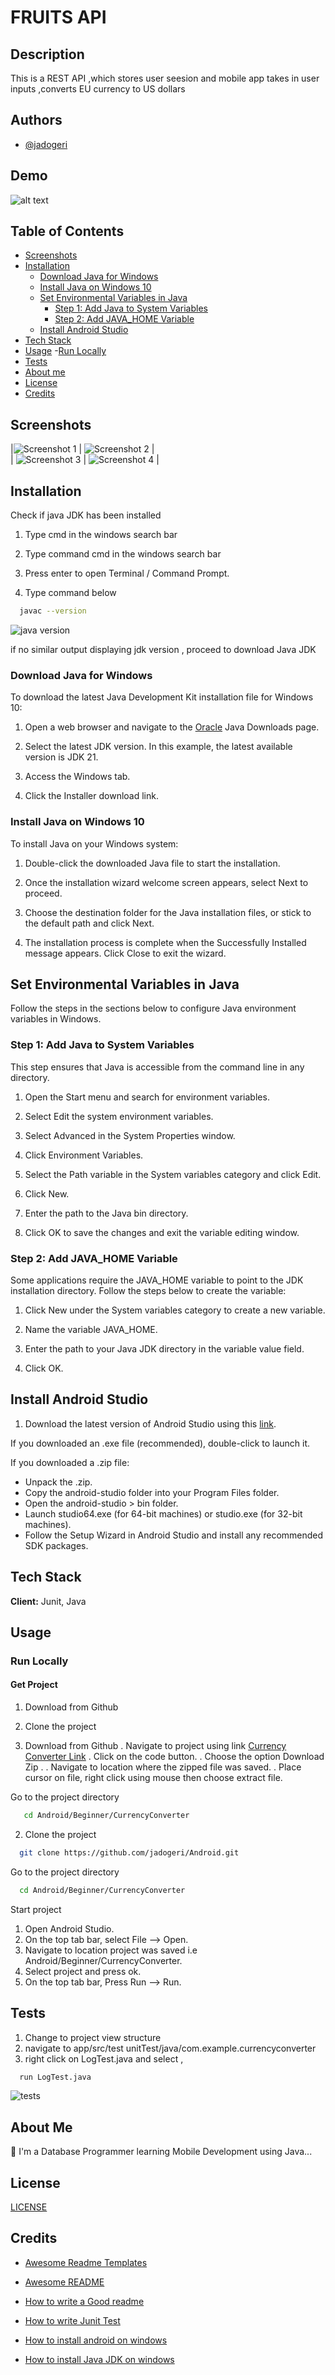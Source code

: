 
# FRUITS API

## Description
This is a REST API ,which stores user seesion and mobile app takes in user inputs ,converts EU currency to US dollars


## Authors

- [@jadogeri](https://www.github.com/jadogeri)


## Demo

![alt text](assets/images/currency-converter-demo.gif)


## Table of Contents

- [Screenshots](#screenshots)
- [Installation](#installation)
    - [Download Java for Windows](#download-java-for-windows)
    - [Install Java on Windows 10](#install-java-on-windows-10)
    - [Set Environmental Variables in Java](#set-environmental-variables-in-java)
        - [Step 1: Add Java to System Variables](#step-1-add-java-to-system-variables)
        - [Step 2: Add JAVA_HOME Variable](#step-2-add-java_home-variable)
    - [Install Android Studio](#install-android-studio)
- [Tech Stack](#tech-stack)
- [Usage](#usage)
    -[Run Locally](#run-locally)
- [Tests](#tests)
- [About me](#about-me)
- [License](#license)
- [Credits](#credits)


## Screenshots

|![Screenshot 1](assets/images/Screenshot1.png)    |  ![Screenshot 2](assets/images/Screenshot2.png) |                 
| ![Screenshot 3](assets/images/Screenshot3.png) | ![Screenshot 4](assets/images/Screenshot4.png)
 | 

## Installation

Check if java JDK has been installed 

1. Type cmd in the windows search bar 

2. Type command cmd in the windows search bar

3. Press enter to open Terminal / Command Prompt.

4. Type command below  
```bash
  javac --version
```
![java version](assets/images/java-version.PNG)

if no similar output displaying jdk version , proceed to download Java JDK

### Download Java for Windows 

To download the latest Java Development Kit installation file for Windows 10:

1. Open a web browser and navigate to the [Oracle](https://www.oracle.com/java/technologies/downloads/#jdk21-windows) Java Downloads page.

2. Select the latest JDK version. In this example, the latest available version is JDK 21.

3. Access the Windows tab.

4. Click the Installer download link.

### Install Java on Windows 10
To install Java on your Windows system:

1. Double-click the downloaded Java file to start the installation.

2. Once the installation wizard welcome screen appears, select Next to proceed.

3. Choose the destination folder for the Java installation files, or stick to the default path and click Next.

4. The installation process is complete when the Successfully Installed message appears. Click Close to exit the wizard.

## Set Environmental Variables in Java
Follow the steps in the sections below to configure Java environment variables in Windows.

### Step 1: Add Java to System Variables
This step ensures that Java is accessible from the command line in any directory.

1. Open the Start menu and search for environment variables.

2. Select Edit the system environment variables.

3. Select Advanced in the System Properties window.

4. Click Environment Variables.

5. Select the Path variable in the System variables category and click Edit.

6. Click New.

7. Enter the path to the Java bin directory.

8. Click OK to save the changes and exit the variable editing window.

### Step 2: Add JAVA_HOME Variable
Some applications require the JAVA_HOME variable to point to the JDK installation directory. Follow the steps below to create the variable:

1. Click New under the System variables category to create a new variable.

2. Name the variable JAVA_HOME.

3. Enter the path to your Java JDK directory in the variable value field.

4. Click OK.

## Install Android Studio

1. Download the latest version of Android Studio using this [link](https://developer.android.com/studio).

If you downloaded an .exe file (recommended), double-click to launch it.

If you downloaded a .zip file:
- Unpack the .zip.
- Copy the android-studio folder into your Program Files folder.
- Open the android-studio > bin folder.
- Launch studio64.exe (for 64-bit machines) or studio.exe (for 32-bit machines).
- Follow the Setup Wizard in Android Studio and install any recommended SDK packages.


## Tech Stack

**Client:** Junit, Java

## Usage

### Run Locally

#### Get Project 

1. Download from Github
2. Clone the project 

1. Download from Github
. Navigate to project using link [Currency Converter Link](https://github.com/jadogeri/Android)
. Click on the code button.
. Choose the option Download Zip .
. Navigate to location where the zipped file was saved.
. Place cursor on file, right click using mouse then choose extract file.

Go to the project directory

```bash
   cd Android/Beginner/CurrencyConverter
```

2. Clone the project 

```bash
  git clone https://github.com/jadogeri/Android.git
```

Go to the project directory

```bash
  cd Android/Beginner/CurrencyConverter
```

Start project

1. Open Android Studio.
2. On the top tab bar, select File --> Open.
3. Navigate to location project was saved i.e Android/Beginner/CurrencyConverter.
4. Select project and press ok.
5. On the top tab bar, Press Run --> Run.


## Tests

1. Change to project view structure
2. navigate to app/src/test unitTest/java/com.example.currencyconverter
3. right click on LogTest.java and select , 

```bash
  run LogTest.java
```
![tests](assets/images/tests.png)

## About Me  
🚀
I'm a Database Programmer learning Mobile Development using Java...


## License

[LICENSE](/LICENSE)

## Credits

 - [Awesome Readme Templates](https://awesomeopensource.com/project/elangosundar/awesome-README-templates)
 - [Awesome README](https://github.com/matiassingers/awesome-readme)
 - [How to write a Good readme](https://bulldogjob.com/news/449-how-to-write-a-good-readme-for-your-github-project)

 - [How to write Junit Test](https://www.youtube.com/watch?v=rsl7VpB2tSw)
 - [How to install android on windows](https://developer.android.com/studio/install)
 - [How to install Java JDK on windows](https://phoenixnap.com/kb/install-java-windows)
